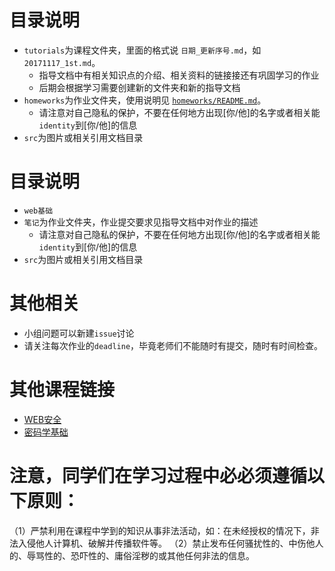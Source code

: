 # 目录说明
- `tutorials`为课程文件夹，里面的格式说 `日期_更新序号.md`，如`20171117_1st.md`。
	- 指导文档中有相关知识点的介绍、相关资料的链接接还有巩固学习的作业
	- 后期会根据学习需要创建新的文件夹和新的指导文档
- `homeworks`为作业文件夹，使用说明见 [`homeworks/README.md`](homeworks/README.md)。
  - 请注意对自己隐私的保护，不要在任何地方出现[你/他]的名字或者相关能`identity`到[你/他]的信息
- `src`为图片或相关引用文档目录
# 目录说明
- `web基础`
- `笔记`为作业文件夹，作业提交要求见指导文档中对作业的描述
	- 请注意对自己隐私的保护，不要在任何地方出现[你/他]的名字或者相关能`identity`到[你/他]的信息
- `src`为图片或相关引用文档目录
# 其他相关
* 小组问题可以新建`issue`讨论
* 请关注每次作业的`deadline`，毕竟老师们不能随时有提交，随时有时间检查。

# 其他课程链接
* [WEB安全](https://github.com/DigBullTech-viewer/ctf_web)
* [密码学基础](https://github.com/DigBullTech-sec0cr/Cryptology)

# 注意，同学们在学习过程中必必须遵循以下原则：
（1）严禁利用在课程中学到的知识从事非法活动，如：在未经授权的情况下，非法入侵他人计算机、破解并传播软件等。
（2）禁止发布任何骚扰性的、中伤他人的、辱骂性的、恐吓性的、庸俗淫秽的或其他任何非法的信息。
